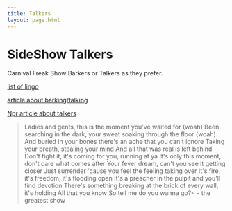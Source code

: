 ```yaml
---
title: Talkers
layout: page.html
---
```


# SideShow Talkers

Carnival Freak Show Barkers or Talkers as they prefer.

[list of lingo](http://www.goodmagic.com/carny/car_a-c.htm)

[article about barking/talking](https://medium.com/better-humans/how-to-seize-attention-with-the-secrets-of-a-sideshow-barker-6788fde4fd75)

[Npr article about talkers](https://www.npr.org/templates/story/story.php?storyId=3602376)

>Ladies and gents, this is the moment you've waited for (woah)
Been searching in the dark, your sweat soaking through the floor (woah)
And buried in your bones there's an ache that you can't ignore
Taking your breath, stealing your mind
And all that was real is left behind
Don't fight it, it's coming for you, running at ya
It's only this moment, don't care what comes after
Your fever dream, can't you see it getting closer
Just surrender 'cause you feel the feeling taking over
It's fire, it's freedom, it's flooding open
It's a preacher in the pulpit and you'll find devotion
There's something breaking at the brick of every wall, it's holding
All that you know
So tell me do you wanna go?< - the greatest show
